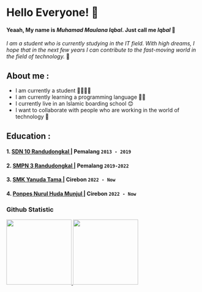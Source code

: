 # Hello Everyone! 👋
#### Yeaah, My name is *Muhamad Maulana Iqbal*. Just call me *Iqbal* 📌
_I am a student who is currently studying in the IT field. With high dreams, I hope that in the next few years I can contribute to the fast-moving world in the field of technology._ 🎯

## About me : 
- I am currently a student 👨‍💻🧑‍🏫
- I am currently learning a programming language 👨‍💻
- I currently live in an Islamic boarding school 😊
- I want to collaborate with people who are working in the world of technology 🤩

## Education : 
#### 1. [ SDN 10 Randudongkal ](https://dapo.dikdasmen.go.id/sekolah/E870C1F40829A194983C) | Pemalang `2013 - 2019`
#### 2. [ SMPN 3 Randudongkal ](https://dapo.dikdasmen.go.id/sekolah/82F55986C6BB8311EE03) | Pemalang `2019-2022`
#### 3. [ SMK Yanuda Tama ](https://www.smkyanudatama.sch.id/) | Cirebon `2022 - Now`
#### 4. [ Ponpes Nurul Huda Munjul ](https://nurulhudamunjul.ponpes.id/) | Cirebon `2022 - Now`

### Github Statistic
<p align="left">
<a href="https://github.com/gilangadhan">
<img height="170em" src="https://github-readme-stats-eight-theta.vercel.app/api/top-langs/?username=gilangadhan&layout=compact&langs_count=8&theme=buefy"/>
<img height="170em" src="https://github-readme-stats-eight-theta.vercel.app/api?username=gilangadhan&show_icons=true&theme=buefy&include_all_commits=true&count_private=true"/>
</a>
</p>


